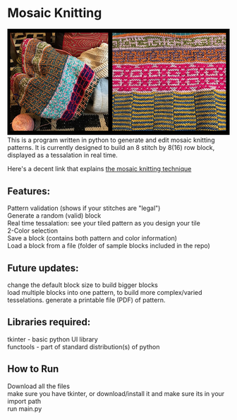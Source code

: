 # Mosaic Knitting

![I knit that](mosaic.jpg)  
This is a program written in python to generate and edit mosaic knitting patterns. It is currently designed to build an 8 stitch by 8(16) row block, displayed as a tessalation in real time.

Here's a decent link that explains [the mosaic knitting technique](https://www.interweave.com/article/knitting/tech-tip-mosaic-knitting/)

## Features:

Pattern validation (shows if your stitches are "legal")  
Generate a random (valid) block  
Real time tessalation: see your tiled pattern as you design your tile  
2-Color selection  
Save a block (contains both pattern and color information)  
Load a block from a file (folder of sample blocks included in the repo)  

## Future updates:

change the default block size to build bigger blocks  
load multiple blocks into one pattern, to build more complex/varied tesselations. 
generate a printable file (PDF) of pattern. 

## Libraries required:
tkinter - basic python UI library  
functools - part of standard distribution(s) of python  

## How to Run
Download all the files    
make sure you have tkinter, or download/install it and make sure its in your import path  
run main.py  


